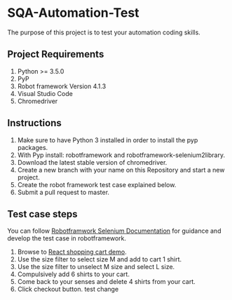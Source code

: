 # SQA-Automation-Test

The purpose of this project is to test your automation coding skills.

## Project Requirements

1. Python >= 3.5.0
2. PyP
3. Robot framework Version 4.1.3
4. Visual Studio Code
5. Chromedriver

## Instructions

1. Make sure to have Python 3 installed in order to install the pyp packages.
2. With Pyp install: robotframework and robotframework-selenium2library.
3. Download the latest stable version of chromedriver.
4. Create a new branch with your name on this Repository and start a new project.
5. Create the robot framework test case explained below.
6. Submit a pull request to master.

## Test case steps

You can follow [Robotframwork Selenium Documentation](https://robotframework.org/SeleniumLibrary/SeleniumLibrary.html) for guidance and develop the test case in robotframework.

1. Browse to [React shopping cart demo](https://react-shopping-cart-67954.firebaseapp.com/).
2. Use the size filter to select size M and add to cart 1 shirt.
3. Use the size filter to unselect M size and select L size.
4. Compulsively add 6 shirts to your cart.
5. Come back to your senses and delete 4 shirts from your cart.
6. Click checkout button.
   test change

